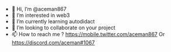 - 👋 Hi, I’m @aceman867
- 👀 I’m interested in web3
- 🌱 I’m currently learning autodidact
- 💞️ I’m looking to collaborate on your project
- 📫 How to reach me ? https://mobile.twitter.com/aceman867
Or https://discord.com/aceman#1067
<!---
aceman867/aceman867 is a ✨ special ✨ repository because its `README.md` (this file) appears on your GitHub profile.
You can click the Preview link to take a look at your changes.
--->
